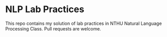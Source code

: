 NLP Lab Practices
=============
This repo contains my solution of lab practices in NTHU Natural Language Processing Class. Pull requests are welcome.
